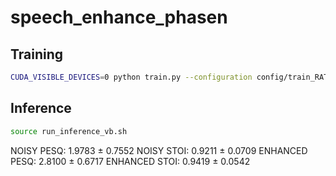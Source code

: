 # speech_enhance_phasen

## Training
```bash
CUDA_VISIBLE_DEVICES=0 python train.py --configuration config/train_RATS/CRN_vb.json
```
## Inference

```bash
source run_inference_vb.sh
```

NOISY PESQ: 1.9783 ± 0.7552
NOISY STOI: 0.9211 ± 0.0709
ENHANCED PESQ: 2.8100 ± 0.6717
ENHANCED STOI: 0.9419 ± 0.0542